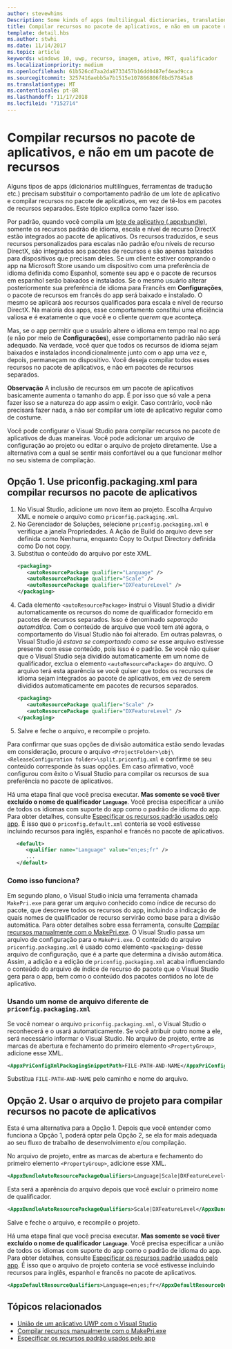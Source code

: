 ```yaml
---
author: stevewhims
Description: Some kinds of apps (multilingual dictionaries, translation tools, etc.) need to override the default behavior of an app bundle, and build resources into the app package instead of having them in separate resource packages. This topic explains how to do that.
title: Compilar recursos no pacote de aplicativos, e não em um pacote de recursos
template: detail.hbs
ms.author: stwhi
ms.date: 11/14/2017
ms.topic: article
keywords: windows 10, uwp, recurso, imagem, ativo, MRT, qualificador
ms.localizationpriority: medium
ms.openlocfilehash: 61b526cd7aa2da8733457b16dd0487ef4ead9cca
ms.sourcegitcommit: 3257416aebb5a7b1515e107866806f8bd57845a8
ms.translationtype: MT
ms.contentlocale: pt-BR
ms.lasthandoff: 11/17/2018
ms.locfileid: "7152714"
---
```

# <a name="build-resources-into-your-app-package-instead-of-into-a-resource-pack"></a>Compilar recursos no pacote de aplicativos, e não em um pacote de recursos

Alguns tipos de apps (dicionários multilíngues, ferramentas de tradução etc.) precisam substituir o comportamento padrão de um lote de aplicativo e compilar recursos no pacote de aplicativos, em vez de tê-los em pacotes de recursos separados. Este tópico explica como fazer isso.

Por padrão, quando você compila um [lote de aplicativo (.appxbundle)](../packaging/packaging-uwp-apps.md), somente os recursos padrão de idioma, escala e nível de recurso DirectX estão integrados ao pacote de aplicativos. Os recursos traduzidos, e seus recursos personalizados para escalas não padrão e/ou níveis de recurso DirectX, são integrados aos pacotes de recursos e são apenas baixados para dispositivos que precisam deles. Se um cliente estiver comprando o app na Microsoft Store usando um dispositivo com uma preferência de idioma definida como Espanhol, somente seu app e o pacote de recursos em espanhol serão baixados e instalados. Se o mesmo usuário alterar posteriormente sua preferência de idioma para Francês em **Configurações**, o pacote de recursos em francês do app será baixado e instalado. O mesmo se aplicará aos recursos qualificados para escala e nível de recurso DirectX. Na maioria dos apps, esse comportamento constitui uma eficiência valiosa e é exatamente o que você e o cliente *querem* que aconteça.

Mas, se o app permitir que o usuário altere o idioma em tempo real no app (e não por meio de **Configurações**), esse comportamento padrão não será adequado. Na verdade, você quer que todos os recursos de idioma sejam baixados e instalados incondicionalmente junto com o app uma vez e, depois, permaneçam no dispositivo. Você deseja compilar todos esses recursos no pacote de aplicativos, e não em pacotes de recursos separados.

**Observação** A inclusão de recursos em um pacote de aplicativos basicamente aumenta o tamanho do app. É por isso que só vale a pena fazer isso se a natureza do app assim o exigir. Caso contrário, você não precisará fazer nada, a não ser compilar um lote de aplicativo regular como de costume.

Você pode configurar o Visual Studio para compilar recursos no pacote de aplicativos de duas maneiras. Você pode adicionar um arquivo de configuração ao projeto ou editar o arquivo de projeto diretamente. Use a alternativa com a qual se sentir mais confortável ou a que funcionar melhor no seu sistema de compilação.

## <a name="option-1-use-priconfigpackagingxml-to-build-resources-into-your-app-package"></a>Opção 1. Use priconfig.packaging.xml para compilar recursos no pacote de aplicativos

1. No Visual Studio, adicione um novo item ao projeto. Escolha Arquivo XML e nomeie o arquivo como `priconfig.packaging.xml`.
2. No Gerenciador de Soluções, selecione `priconfig.packaging.xml` e verifique a janela Propriedades. A Ação de Build do arquivo deve ser definida como Nenhuma, enquanto Copy to Output Directory definida como Do not copy.
3. Substitua o conteúdo do arquivo por este XML.
   ```xml
   <packaging>
      <autoResourcePackage qualifier="Language" />
      <autoResourcePackage qualifier="Scale" />
      <autoResourcePackage qualifier="DXFeatureLevel" />
   </packaging>
   ```
4. Cada elemento `<autoResourcePackage>` instrui o Visual Studio a dividir automaticamente os recursos do nome de qualificador fornecido em pacotes de recursos separados. Isso é denominado *separação automática*. Com o conteúdo de arquivo que você tem até agora, o comportamento do Visual Studio não foi alterado. Em outras palavras, o Visual Studio *já estava se comportando como se* esse arquivo estivesse presente com esse conteúdo, pois isso é o padrão. Se você não quiser que o Visual Studio seja dividido automaticamente em um nome de qualificador, exclua o elemento `<autoResourcePackage>` do arquivo. O arquivo terá esta aparência se você quiser que todos os recursos de idioma sejam integrados ao pacote de aplicativos, em vez de serem divididos automaticamente em pacotes de recursos separados.
   ```xml
   <packaging>
      <autoResourcePackage qualifier="Scale" />
      <autoResourcePackage qualifier="DXFeatureLevel" />
   </packaging>
   ```
5. Salve e feche o arquivo, e recompile o projeto.

Para confirmar que suas opções de divisão automática estão sendo levadas em consideração, procure o arquivo `<ProjectFolder>\obj\<ReleaseConfiguration folder>\split.priconfig.xml` e confirme se seu conteúdo corresponde às suas opções. Em caso afirmativo, você configurou com êxito o Visual Studio para compilar os recursos de sua preferência no pacote de aplicativos.

Há uma etapa final que você precisa executar. **Mas somente se você tiver excluído o nome de qualificador `Language`**. Você precisa especificar a união de todos os idiomas com suporte do app como o padrão de idioma do app. Para obter detalhes, consulte [Especificar os recursos padrão usados pelo app](specify-default-resources-installed.md). É isso que o `priconfig.default.xml` conteria se você estivesse incluindo recursos para inglês, espanhol e francês no pacote de aplicativos.

```xml
   <default>
      <qualifier name="Language" value="en;es;fr" />
      ...
   </default>
```

### <a name="how-does-this-work"></a>Como isso funciona?

Em segundo plano, o Visual Studio inicia uma ferramenta chamada `MakePri.exe` para gerar um arquivo conhecido como índice de recurso do pacote, que descreve todos os recursos do app, incluindo a indicação de quais nomes de qualificador de recurso servirão como base para a divisão automática. Para obter detalhes sobre essa ferramenta, consulte [Compilar recursos manualmente com o MakePri.exe](compile-resources-manually-with-makepri.md). O Visual Studio passa um arquivo de configuração para o `MakePri.exe`. O conteúdo do arquivo `priconfig.packaging.xml` é usado como elemento `<packaging>` desse arquivo de configuração, que é a parte que determina a divisão automática. Assim, a adição e a edição de `priconfig.packaging.xml` acaba influenciando o conteúdo do arquivo de índice de recurso do pacote que o Visual Studio gera para o app, bem como o conteúdo dos pacotes contidos no lote de aplicativo.

### <a name="using-a-different-file-name-than-priconfigpackagingxml"></a>Usando um nome de arquivo diferente de `priconfig.packaging.xml`

Se você nomear o arquivo `priconfig.packaging.xml`, o Visual Studio o reconhecerá e o usará automaticamente. Se você atribuir outro nome a ele, será necessário informar o Visual Studio. No arquivo de projeto, entre as marcas de abertura e fechamento do primeiro elemento `<PropertyGroup>`, adicione esse XML.

```xml
<AppxPriConfigXmlPackagingSnippetPath>FILE-PATH-AND-NAME</AppxPriConfigXmlPackagingSnippetPath>
```

Substitua `FILE-PATH-AND-NAME` pelo caminho e nome do arquivo.

## <a name="option-2-use-your-project-file-to-build-resources-into-your-app-package"></a>Opção 2. Usar o arquivo de projeto para compilar recursos no pacote de aplicativos

Esta é uma alternativa para a Opção 1. Depois que você entender como funciona a Opção 1, poderá optar pela Opção 2, se ela for mais adequada ao seu fluxo de trabalho de desenvolvimento e/ou compilação.

No arquivo de projeto, entre as marcas de abertura e fechamento do primeiro elemento `<PropertyGroup>`, adicione esse XML.

```xml
<AppxBundleAutoResourcePackageQualifiers>Language|Scale|DXFeatureLevel</AppxBundleAutoResourcePackageQualifiers>
```

Esta será a aparência do arquivo depois que você excluir o primeiro nome de qualificador.

```xml
<AppxBundleAutoResourcePackageQualifiers>Scale|DXFeatureLevel</AppxBundleAutoResourcePackageQualifiers>
```

Salve e feche o arquivo, e recompile o projeto.

Há uma etapa final que você precisa executar. **Mas somente se você tiver excluído o nome de qualificador `Language`**. Você precisa especificar a união de todos os idiomas com suporte do app como o padrão de idioma do app. Para obter detalhes, consulte [Especificar os recursos padrão usados pelo app](specify-default-resources-installed.md). É isso que o arquivo de projeto conteria se você estivesse incluindo recursos para inglês, espanhol e francês no pacote de aplicativos.

```xml
<AppxDefaultResourceQualifiers>Language=en;es;fr</AppxDefaultResourceQualifiers>
```

## <a name="related-topics"></a>Tópicos relacionados

* [União de um aplicativo UWP com o Visual Studio](../packaging/packaging-uwp-apps.md)
* [Compilar recursos manualmente com o MakePri.exe](compile-resources-manually-with-makepri.md)
* [Especificar os recursos padrão usados pelo app](specify-default-resources-installed.md)